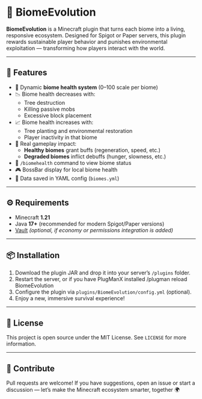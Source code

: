 # 🌿 BiomeEvolution

**BiomeEvolution** is a Minecraft plugin that turns each biome into a living, responsive ecosystem. Designed for Spigot or Paper servers, this plugin rewards sustainable player behavior and punishes environmental exploitation — transforming how players interact with the world.

---

## 🌱 Features

- 🔄 Dynamic **biome health system** (0–100 scale per biome)
- 📉 Biome health decreases with:
  - Tree destruction
  - Killing passive mobs
  - Excessive block placement
- 📈 Biome health increases with:
  - Tree planting and environmental restoration
  - Player inactivity in that biome
- 🎯 Real gameplay impact:
  - **Healthy biomes** grant buffs (regeneration, speed, etc.)
  - **Degraded biomes** inflict debuffs (hunger, slowness, etc.)
- 💬 `/biomehealth` command to view biome status
- 🎮 BossBar display for local biome health
- 💾 Data saved in YAML config (`biomes.yml`)

---

## ⚙️ Requirements

- Minecraft **1.21**  
- Java **17+** (recommended for modern Spigot/Paper versions)
- [Vault](https://www.spigotmc.org/resources/vault.34315/) *(optional, if economy or permissions integration is added)*

---

## 📦 Installation

1. Download the plugin JAR and drop it into your server’s `/plugins` folder.
2. Restart the server, or if you have PlugManX installed /plugman reload BiomeEvolution
3. Configure the plugin via `plugins/BiomeEvolution/config.yml` (optional).
4. Enjoy a new, immersive survival experience!

---

## 📜 License

This project is open source under the MIT License. See `LICENSE` for more information.

---

## 🤝 Contribute

Pull requests are welcome! If you have suggestions, open an issue or start a discussion — let’s make the Minecraft ecosystem smarter, together 🌍

